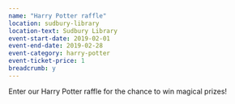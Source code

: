 ```yaml
---
name: "Harry Potter raffle"
location: sudbury-library
location-text: Sudbury Library
event-start-date: 2019-02-01
event-end-date: 2019-02-28
event-category: harry-potter
event-ticket-price: 1
breadcrumb: y
---
```


Enter our Harry Potter raffle for the chance to win magical prizes!

